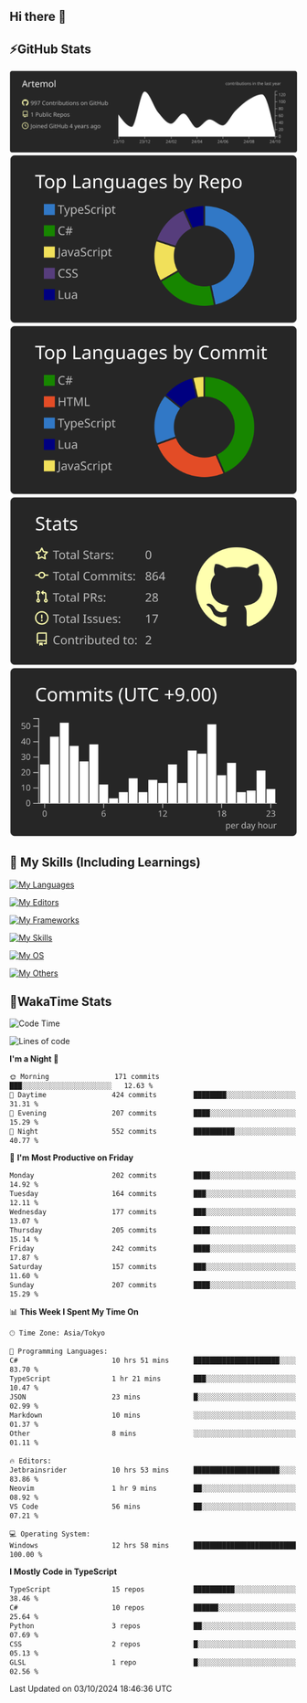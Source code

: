 ## Hi there 👋
<!--
**Artemol/Artemol** is a ✨ _special_ ✨ repository because its `README.md` (this file) appears on your GitHub profile.

Here are some ideas to get you started:

- 🔭 I’m currently working on ...
- 🌱 I’m currently learning ...
- 👯 I’m looking to collaborate on ...
- 🤔 I’m looking for help with ...
- 💬 Ask me about ...
- 📫 How to reach me: ...
- 😄 Pronouns: ...
- ⚡ Fun fact: ...
-->

## ⚡GitHub Stats
[![](https://raw.githubusercontent.com/Artemol/Artemol/main/profile-summary-card-output/apprentice/0-profile-details.svg)](https://github.com/vn7n24fzkq/github-profile-summary-cards)
[![](https://raw.githubusercontent.com/Artemol/Artemol/main/profile-summary-card-output/apprentice/1-repos-per-language.svg)](https://github.com/vn7n24fzkq/github-profile-summary-cards) [![](https://raw.githubusercontent.com/Artemol/Artemol/main/profile-summary-card-output/apprentice/2-most-commit-language.svg)](https://github.com/vn7n24fzkq/github-profile-summary-cards)
[![](https://raw.githubusercontent.com/Artemol/Artemol/main/profile-summary-card-output/apprentice/3-stats.svg)](https://github.com/vn7n24fzkq/github-profile-summary-cards) [![](https://raw.githubusercontent.com/Artemol/Artemol/main/profile-summary-card-output/apprentice/4-productive-time.svg)](https://github.com/vn7n24fzkq/github-profile-summary-cards)

## 🌱 My Skills (Including Learnings)

<!--
### Languages
-->
[![My Languages](https://skillicons.dev/icons?i=ts,py,cs,dotnet,rust,go,c,matlab,css)](https://skillicons.dev)

<!--
### Editors
-->
[![My Editors](https://skillicons.dev/icons?i=vscode,neovim,vim,visualstudio,idea)](https://skillicons.dev)

<!--
### Frameworks
-->
[![My Frameworks](https://skillicons.dev/icons?i=react,nestjs,vite,tailwind,tauri,electron,remix,nextjs,fastapi)](https://skillicons.dev)

<!--
### Tools
-->
[![My Skills](https://skillicons.dev/icons?i=git,nodejs,docker,unity,postman,bun,discord,cloudflare,bash,prometheus,grafana,obsidian)](https://skillicons.dev)

<!--
### OS
-->
[![My OS](https://skillicons.dev/icons?i=windows,ubuntu)](https://skillicons.dev)

<!--
### Others
-->
[![My Others](https://skillicons.dev/icons?i=github,raspberrypi,gcp)](https://skillicons.dev)

## 💬WakaTime Stats
<!--START_SECTION:waka-->
![Code Time](http://img.shields.io/badge/Code%20Time-206%20hrs%2040%20mins-blue)

![Lines of code](https://img.shields.io/badge/From%20Hello%20World%20I%27ve%20Written-9.8%20million%20lines%20of%20code-blue)

**I'm a Night 🦉** 

```text
🌞 Morning                171 commits         ███░░░░░░░░░░░░░░░░░░░░░░   12.63 % 
🌆 Daytime                424 commits         ████████░░░░░░░░░░░░░░░░░   31.31 % 
🌃 Evening                207 commits         ████░░░░░░░░░░░░░░░░░░░░░   15.29 % 
🌙 Night                  552 commits         ██████████░░░░░░░░░░░░░░░   40.77 % 
```
📅 **I'm Most Productive on Friday** 

```text
Monday                   202 commits         ████░░░░░░░░░░░░░░░░░░░░░   14.92 % 
Tuesday                  164 commits         ███░░░░░░░░░░░░░░░░░░░░░░   12.11 % 
Wednesday                177 commits         ███░░░░░░░░░░░░░░░░░░░░░░   13.07 % 
Thursday                 205 commits         ████░░░░░░░░░░░░░░░░░░░░░   15.14 % 
Friday                   242 commits         ████░░░░░░░░░░░░░░░░░░░░░   17.87 % 
Saturday                 157 commits         ███░░░░░░░░░░░░░░░░░░░░░░   11.60 % 
Sunday                   207 commits         ████░░░░░░░░░░░░░░░░░░░░░   15.29 % 
```


📊 **This Week I Spent My Time On** 

```text
🕑︎ Time Zone: Asia/Tokyo

💬 Programming Languages: 
C#                       10 hrs 51 mins      █████████████████████░░░░   83.70 % 
TypeScript               1 hr 21 mins        ███░░░░░░░░░░░░░░░░░░░░░░   10.47 % 
JSON                     23 mins             █░░░░░░░░░░░░░░░░░░░░░░░░   02.99 % 
Markdown                 10 mins             ░░░░░░░░░░░░░░░░░░░░░░░░░   01.37 % 
Other                    8 mins              ░░░░░░░░░░░░░░░░░░░░░░░░░   01.11 % 

🔥 Editors: 
Jetbrainsrider           10 hrs 53 mins      █████████████████████░░░░   83.86 % 
Neovim                   1 hr 9 mins         ██░░░░░░░░░░░░░░░░░░░░░░░   08.92 % 
VS Code                  56 mins             ██░░░░░░░░░░░░░░░░░░░░░░░   07.21 % 

💻 Operating System: 
Windows                  12 hrs 58 mins      █████████████████████████   100.00 % 
```

**I Mostly Code in TypeScript** 

```text
TypeScript               15 repos            ██████████░░░░░░░░░░░░░░░   38.46 % 
C#                       10 repos            ██████░░░░░░░░░░░░░░░░░░░   25.64 % 
Python                   3 repos             ██░░░░░░░░░░░░░░░░░░░░░░░   07.69 % 
CSS                      2 repos             █░░░░░░░░░░░░░░░░░░░░░░░░   05.13 % 
GLSL                     1 repo              █░░░░░░░░░░░░░░░░░░░░░░░░   02.56 % 
```




 Last Updated on 03/10/2024 18:46:36 UTC
<!--END_SECTION:waka-->
